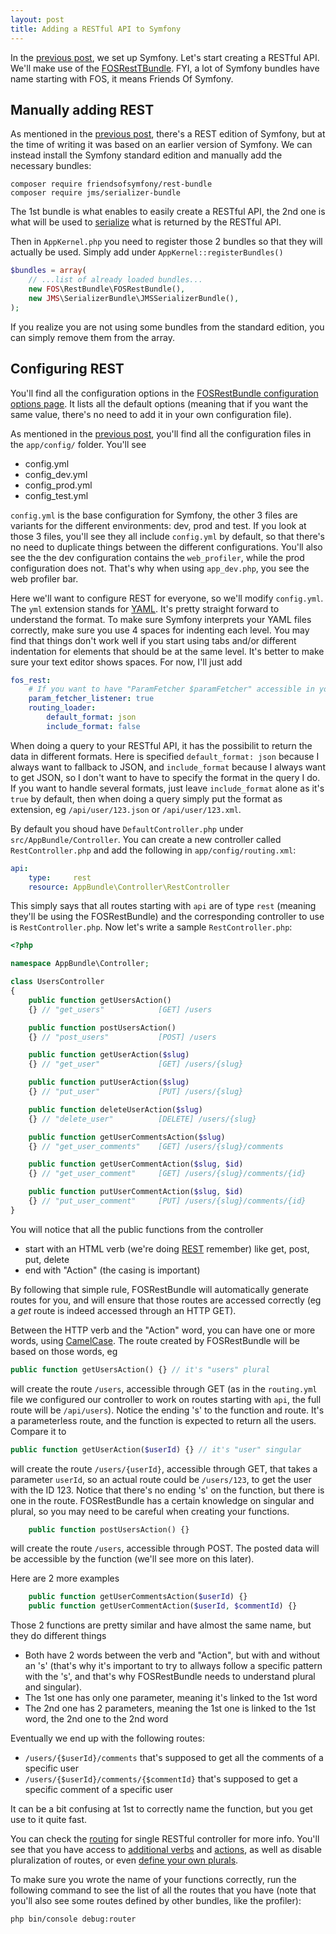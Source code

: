 ```yaml
---
layout: post
title: Adding a RESTful API to Symfony
---
```


In the [previous post][prev], we set up Symfony. Let's start creating a RESTful API. We'll make use of the [FOSRestTBundle](http://symfony.com/doc/current/bundles/FOSRestBundle/index.html). FYI, a lot of Symfony bundles have name starting with FOS, it means Friends Of Symfony.

Manually adding REST
--------------------

As mentioned in the [previous post][prev], there's a REST edition of Symfony, but at the time of writing it was based on an earlier version of Symfony. We can instead install the Symfony standard edition and manually add the necessary bundles:

```
composer require friendsofsymfony/rest-bundle
composer require jms/serializer-bundle
```

The 1st bundle is what enables to easily create a RESTful API, the 2nd one is what will be used to [serialize](https://en.wikipedia.org/wiki/Serialization) what is returned by the RESTful API.

Then in `AppKernel.php` you need to register those 2 bundles so that they will actually be used. Simply add under `AppKernel::registerBundles()`

```php
$bundles = array(
    // ...list of already loaded bundles...
    new FOS\RestBundle\FOSRestBundle(),
    new JMS\SerializerBundle\JMSSerializerBundle(),
);
```

If you realize you are not using some bundles from the standard edition, you can simply remove them from the array.

Configuring REST
----------------

You'll find all the configuration options in the [FOSRestBundle configuration options page](http://symfony.com/doc/current/bundles/FOSRestBundle/configuration-reference.html). It lists all the default options (meaning that if you want the same value, there's no need to add it in your own configuration file).

As mentioned in the [previous post][prev], you'll find all the configuration files in the `app/config/` folder. You'll see

- config.yml
- config_dev.yml
- config_prod.yml
- config_test.yml

`config.yml` is the base configuration for Symfony, the other 3 files are variants for the different environments: dev, prod and test. If you look at those 3 files, you'll see they all include `config.yml` by default, so that there's no need to duplicate things between the different configurations. You'll also see the the dev configuration contains the `web_profiler`, while the prod configuration does not. That's why when using `app_dev.php`, you see the web profiler bar.

Here we'll want to configure REST for everyone, so we'll modify `config.yml`. The `yml` extension stands for [YAML](https://en.wikipedia.org/wiki/YAML). It's pretty straight forward to understand the format. To make sure Symfony interprets your YAML files correctly, make sure you use 4 spaces for indenting each level. You may find that things don't work well if you start using tabs and/or different indentation for elements that should be at the same level. It's better to make sure your text editor shows spaces. For now, I'll just add

```yaml
fos_rest:
    # If you want to have "ParamFetcher $paramFetcher" accessible in your function
    param_fetcher_listener: true
    routing_loader:
        default_format: json
        include_format: false
```

When doing a query to your RESTful API, it has the possibilit to return the data in different formats. Here is specified `default_format: json` because I always want to fallback to JSON, and `include_format` because I always want to get JSON, so I don't want to have to specify the format in the query I do. If you want to handle several formats, just leave `include_format` alone as it's `true` by default, then when doing a query simply put the format as extension, eg `/api/user/123.json` or `/api/user/123.xml`.

By default you shoud have `DefaultController.php` under `src/AppBundle/Controller`. You can create a new controller called `RestController.php` and add the following in `app/config/routing.xml`:

```yml
api:
    type:     rest
    resource: AppBundle\Controller\RestController
```

This simply says that all routes starting with `api` are of type `rest` (meaning they'll be using the FOSRestBundle) and the corresponding controller to use is `RestController.php`. Now let's write a sample `RestController.php`:

```php
<?php

namespace AppBundle\Controller;

class UsersController
{
    public function getUsersAction()
    {} // "get_users"            [GET] /users

    public function postUsersAction()
    {} // "post_users"           [POST] /users

    public function getUserAction($slug)
    {} // "get_user"             [GET] /users/{slug}

    public function putUserAction($slug)
    {} // "put_user"             [PUT] /users/{slug}

    public function deleteUserAction($slug)
    {} // "delete_user"          [DELETE] /users/{slug}

    public function getUserCommentsAction($slug)
    {} // "get_user_comments"    [GET] /users/{slug}/comments

    public function getUserCommentAction($slug, $id)
    {} // "get_user_comment"     [GET] /users/{slug}/comments/{id}

    public function putUserCommentAction($slug, $id)
    {} // "put_user_comment"     [PUT] /users/{slug}/comments/{id}
}
```

You will notice that all the public functions from the controller

- start with an HTML verb (we're doing [REST](https://en.wikipedia.org/wiki/Representational_state_transfer) remember) like get, post, put, delete
- end with "Action" (the casing is important)

By following that simple rule, FOSRestBundle will automatically generate routes for you, and will ensure that those routes are accessed correctly (eg a _get_ route is indeed accessed through an HTTP GET).

Between the HTTP verb and the "Action" word, you can have one or more words, using [CamelCase](https://en.wikipedia.org/wiki/CamelCase). The route created by FOSRestBundle will be based on those words, eg

```php
public function getUsersAction() {} // it's "users" plural
```

will create the route `/users`, accessible through GET (as in the `routing.yml` file we configured our controller to work on routes starting with `api`, the full route will be `/api/users`). Notice the ending 's' to the function and route. It's a parameterless route, and the function is expected to return all the users. Compare it to

```php
public function getUserAction($userId) {} // it's "user" singular
```

will create the route `/users/{userId}`, accessible through GET, that takes a parameter `userId`, so an actual route could be `/users/123`, to get the user with the ID 123. Notice that there's no ending 's' on the function, but there is one in the route. FOSRestBundle has a certain knowledge on singular and plural, so you may need to be careful when creating your functions.

```php
    public function postUsersAction() {}
```

will create the route `/users`, accessible through POST. The posted data will be accessible by the function (we'll see more on this later).

Here are 2 more examples

```php
    public function getUserCommentsAction($userId) {}
    public function getUserCommentAction($userId, $commentId) {}
```

Those 2 functions are pretty similar and have almost the same name, but they do different things

- Both have 2 words between the verb and "Action", but with and without an 's' (that's why it's important to try to allways follow a specific pattern with the 's', and that's why FOSRestBundle needs to understand plural and singular).
- The 1st one has only one parameter, meaning it's linked to the 1st word
- The 2nd one has 2 parameters, meaning the 1st one is linked to the 1st word, the 2nd one to the 2nd word

Eventually we end up with the following routes:

- `/users/{$userId}/comments` that's supposed to get all the comments of a specific user
- `/users/{$userId}/comments/{$commentId}` that's supposed to get a specific comment of a specific user

It can be a bit confusing at 1st to correctly name the function, but you get use to it quite fast.

You can check the [routing](http://symfony.com/doc/current/bundles/FOSRestBundle/5-automatic-route-generation_single-restful-controller.html) for single RESTful controller for more info. You'll see that you have access to [additional verbs](http://symfony.com/doc/current/bundles/FOSRestBundle/5-automatic-route-generation_single-restful-controller.html#rest-actions) and [actions](http://symfony.com/doc/current/bundles/FOSRestBundle/5-automatic-route-generation_single-restful-controller.html#conventional-actions), as well as disable pluralization of routes, or even [define your own plurals](http://symfony.com/doc/current/bundles/FOSRestBundle/5-automatic-route-generation_single-restful-controller.html#changing-pluralization-in-generated-routes).

To make sure you wrote the name of your functions correctly, run the following command to see the list of all the routes that you have (note that you'll also see some routes defined by other bundles, like the profiler):
```
php bin/console debug:router
```

[prev]:/2016/07/01/setting-up-symfony.html